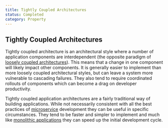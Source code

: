 ```yaml
---
title: Tightly Coupled Architectures
status: Completed
category: Property
---
```

## Tightly Coupled Architectures

Tightly coupled architecture is an architectural style where a number of application components are interdependent (the opposite paradigm of [loosely coupled architectures](https://github.com/cncf/glossary/blob/main/definitions/loosely_coupled_architecture.md)). This means that a change in one component will likely impact other components. It is generally easier to implement than more loosely coupled architectural styles, but can leave a system more vulnerable to cascading failures. They also tend to require coordinated rollouts of components which can become a drag on developer productivity.

Tightly coupled application architectures are a fairly traditional way of building applications. While not necessarily consistent with all the best practices of [microservice](https://github.com/cncf/glossary/blob/main/definitions/microservices.md) development they can be useful in specific circumstances. They tend to be faster and simpler to implement and much like [monolithic applications](https://github.com/cncf/glossary/blob/main/definitions/monolithic_apps.md) they can speed up the initial development cycle.

